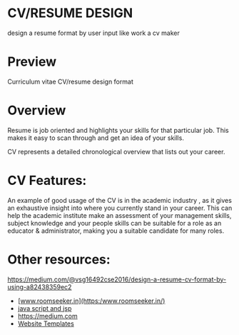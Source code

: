 # CV/RESUME DESIGN
design a resume format by user input like work a cv maker

# Preview
Curriculum vitae
CV/resume design format

# Overview
Resume is job oriented and highlights your skills for that particular job. This makes it easy to scan through and get an idea of your skills.

CV represents a detailed chronological overview that lists out your career.

# CV Features:
An example of good usage of the CV is in the academic industry
, as it gives an exhaustive insight into where you currently stand in your career.
This can help the academic institute make an assessment of your management skills, 
subject knowledge and 
your people skills can be suitable for a role as an educator & administrator, making you a suitable candidate for many roles.

# Other resources:
https://medium.com/@vsg16492cse2016/design-a-resume-cv-format-by-using-a82438359ec2
- [www.roomseeker.in](https:/www.roomseeker.in/)
- [java script and jsp](https://javatpoint.com/)
- https://medium.com
- [Website Templates](https://colorlib.com/wp/templates/)

